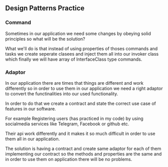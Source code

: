 ## Design Patterns Practice

### Command

Sometimes in our application we need some changes by obeying solid principles so what will be the solution?

What we'll do is that instead of using properties of thoses commands and tasks we create seperate clasees and inject them all into our invoker class which finally we will have array of InterfaceClass type commands.

### Adaptor

In our application there are times that things are different and work differently so in order to use them in our application we need a right adaptor to convert the functinalities into our used functionality.

In order to do that we create a contract and state the correct use case of features in our software.

For example Registering users (has practiced in my code) by using socialmedia services like Telegram, Facebook or github etc.

Their api work differently and it makes it so much difficult in order to use them all in our application.

The solution is having a contract and create same adaptor for each of them implementing our contract so the methods and properties are the same and in order to use them on application there will be no problems.

